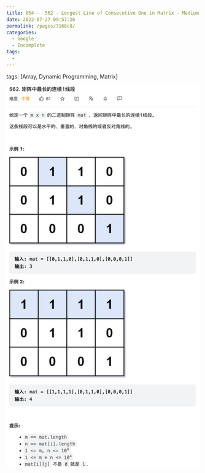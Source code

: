 ```yaml
---
title: 054 -  562 - Longest Line of Consecutive One in Matrix - Medium
date: 2022-07-27 09:57:26
permalink: /pages/7168c8/
categories:
  - Google
  - Incomplete
tags:
  - 
---
```

tags: [Array, Dynamic Programming, Matrix]

![](https://raw.githubusercontent.com/emmableu/image/master/202208102045950.png)

